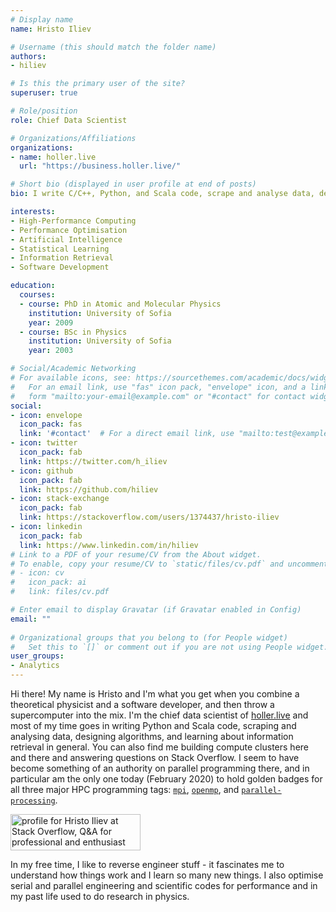 ```yaml
---
# Display name
name: Hristo Iliev

# Username (this should match the folder name)
authors:
- hiliev

# Is this the primary user of the site?
superuser: true

# Role/position
role: Chief Data Scientist

# Organizations/Affiliations
organizations:
- name: holler.live
  url: "https://business.holler.live/"

# Short bio (displayed in user profile at end of posts)
bio: I write C/C++, Python, and Scala code, scrape and analyse data, design algorithms, and learn about information retrieval in general.

interests:
- High-Performance Computing
- Performance Optimisation
- Artificial Intelligence
- Statistical Learning
- Information Retrieval
- Software Development

education:
  courses:
  - course: PhD in Atomic and Molecular Physics
    institution: University of Sofia
    year: 2009
  - course: BSc in Physics
    institution: University of Sofia
    year: 2003

# Social/Academic Networking
# For available icons, see: https://sourcethemes.com/academic/docs/widgets/#icons
#   For an email link, use "fas" icon pack, "envelope" icon, and a link in the
#   form "mailto:your-email@example.com" or "#contact" for contact widget.
social:
- icon: envelope
  icon_pack: fas
  link: '#contact'  # For a direct email link, use "mailto:test@example.org".
- icon: twitter
  icon_pack: fab
  link: https://twitter.com/h_iliev
- icon: github
  icon_pack: fab
  link: https://github.com/hiliev
- icon: stack-exchange
  icon_pack: fab
  link: https://stackoverflow.com/users/1374437/hristo-iliev
- icon: linkedin
  icon_pack: fab
  link: https://www.linkedin.com/in/hiliev
# Link to a PDF of your resume/CV from the About widget.
# To enable, copy your resume/CV to `static/files/cv.pdf` and uncomment the lines below.  
# - icon: cv
#   icon_pack: ai
#   link: files/cv.pdf

# Enter email to display Gravatar (if Gravatar enabled in Config)
email: ""
  
# Organizational groups that you belong to (for People widget)
#   Set this to `[]` or comment out if you are not using People widget.  
user_groups:
- Analytics
---
```


Hi there! My name is Hristo and I'm what you get when you combine a theoretical physicist and a software developer, and then throw a supercomputer into the mix.
I'm the chief data scientist of [holler.live](https://business.holler.live) and most of my time goes in writing Python and Scala code, scraping and analysing data, designing algorithms, and learning about information retrieval in general.
You can also find me building compute clusters here and there and answering questions on Stack Overflow.
I seem to have become something of an authority on parallel programming there, and in particular am the only one today (February 2020) to hold golden badges for all three major HPC programming tags: [`mpi`](https://stackoverflow.com/help/badges/5414/mpi), [`openmp`](https://stackoverflow.com/help/badges/4843/openmp), and [`parallel-processing`](https://stackoverflow.com/help/badges/7758/parallel-processing).

<a href="https://stackoverflow.com/users/1374437/hristo-iliev"><img src="https://stackoverflow.com/users/flair/1374437.png" width="208" height="58" alt="profile for Hristo Iliev at Stack Overflow, Q&amp;A for professional and enthusiast programmers" title="profile for Hristo Iliev at Stack Overflow, Q&amp;A for professional and enthusiast programmers"></a>

In my free time, I like to reverse engineer stuff - it fascinates me to understand how things work and I learn so many new things.
I also optimise serial and parallel engineering and scientific codes for performance and in my past life used to do research in physics.
